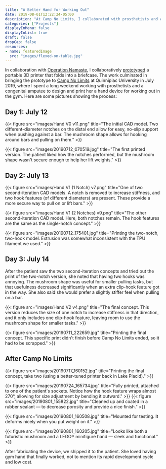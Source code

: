 ```yaml
---
title: "A Better Hand for Working Out"
date: 2019-08-01T12:22:24-05:00
description: "At Camp No Limits, I collaborated with prosthetists and a congenital amputee to design and print her a terminal device for the gym."
categories: ["Projects"]
displayInMenu: false
displayInList: true
draft: false
dropCap: false
resources:
- name: featuredImage
  src: "images/flexed-on-table.jpg"
---
```


In collaboration with [Operation Namaste](https://www.operationnamaste.org/), I collaboratively [prototyped](https://isaacdnew.com/g-tour-3d-printer) a portable 3D printer that folds into a briefcase. The work culminated in bringing the prototype to [Camp No Limits](https://nolimitsfoundation.org) at Quinnipiac University in July 2019, where I spent a long weekend working with prosthetists and a congenital amputee to design and print her a hand device for working out in the gym. Here are some pictures showing the process:

## Day 1: July 12
{{< figure src="images/Hand V0 v11.png" title="The initial CAD model. Two different-diameter notches on the distal end allow for easy, no-slip support when pushing against a bar. The mushroom shape allows for hooking around bars and pulling on them." >}}

{{< figure src="images/20190712_070519.jpg" title="The first printed version. The patient liked how the notches performed, but the mushroom shape wasn't secure enough to help her lift weights." >}}

## Day 2: July 13
{{< figure src="images/Hand V1 (1 Notch) v7.png" title="One of two second-iteration CAD models. A notch is removed to increase stiffness, and two hook features (of different diameters) are present. These provide a more secure way to pull on or lift bars." >}}

{{< figure src="images/Hand V1 (2 Notches) v9.png" title="The other second-iteration CAD model. Here, both notches remain. The hook features are the same as the single-notch concept." >}}

{{< figure src="images/20190712_175401.jpg" title="Printing the two-notch, two-hook model. Extrusion was somewhat inconsistent with the TPU filament we used." >}}

## Day 3: July 14
After the patient saw the two second-iteration concepts and tried out the print of the two-notch version, she noted that having two hooks was annoying. The mushroom shape was useful for smaller pulling tasks, but that usefulness decreased significantly when an extra clip-hook feature got in the way. She also said she would prefer a slightly stiffer feel when pulling on a bar.

{{< figure src="images/Hand V2 v4.png" title="The final concept. This version reduces the size of one notch to increase stiffness in that direction, and it only includes one clip-hook feature, leaving room to use the mushroom shape for smaller tasks." >}}

{{< figure src="images/20190711_222659.jpg" title="Printing the final concept. This specific print didn't finish before Camp No Limits ended, so it had to be scrapped." >}}

## After Camp No Limits
{{< figure src="images/20190717_160152.jpg" title="Printing the final concept, take two (using a better-tuned printer back in Lake Placid)." >}}

{{< figure src="images/20190724_165734.jpg" title="Fully printed, attached to one of the patient's sockets. Notice how the hook feature wraps almost 270°, allowing for size adjustment by bending it outward." >}}
{{< figure src="images/20190801_155822.jpg" title="Cleaned up and coated in a rubber sealant — to decrease porosity and provide a nice finish." >}}

{{< figure src="images/20190801_160508.jpg" title="Mounted for testing. It deforms nicely when you put weight on it." >}}

{{< figure src="images/20190801_160205.jpg" title="Looks like both a futuristic mushroom and a LEGO® minifigure hand — sleek and functional." >}}

After fabricating the device, we shipped it to the patient. She loved having gym hand that finally worked, not to mention its rapid development cycle and low cost.